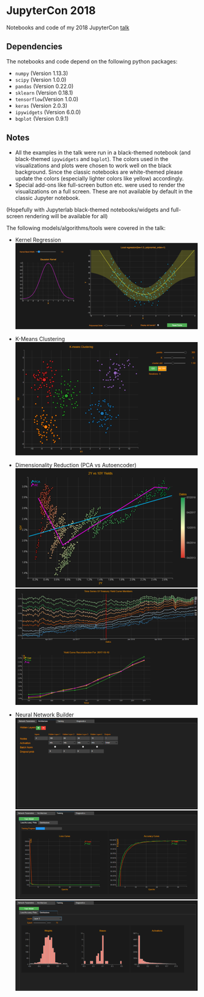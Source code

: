 # JupyterCon 2018
Notebooks and code of my 2018 JupyterCon [talk](https://conferences.oreilly.com/jupyter/jup-ny/public/schedule/detail/71406)


## Dependencies

The notebooks and code depend on the following python packages:

- `numpy` (Version 1.13.3)
- `scipy` (Version 1.0.0)
- `pandas` (Version 0.22.0)
- `sklearn` (Version 0.18.1)
- `tensorflow`(Version 1.0.0)
- `keras` (Version 2.0.3)
- `ipywidgets` (Version 6.0.0)
- `bqplot` (Version 0.9.1)

## Notes
* All the examples in the talk were run in a black-themed notebook (and black-themed `ipywidgets` and `bqplot`). The colors used in the visualizations and plots were chosen to work well on the black background. Since the classic notebooks are white-themed please update the colors (especially lighter colors like yellow) accordingly.
* Special add-ons like full-screen button etc. were used to render the visualizations on a full screen. These are not available by default in the classic Jupyter notebook.

(Hopefully with Jupyterlab black-themed notebooks/widgets and full-screen rendering will be available for all)

The following models/algorithms/tools were covered in the talk:
* Kernel Regression
![alt text](images/kernel_regression.png "Kernel Regression")

* K-Means Clustering
![alt text](images/kmeans.png "K-Means Clustering")

* Dimensionality Reduction (PCA vs Autoencoder)
![alt text](images/pca_ae1.png "Visualization In 2 Dimensions")
![alt text](images/pca_ae2.png "PCA vs Autoencoder Comparison")

* Neural Network Builder
![alt text](images/netbuilder1.png "Neural Net Builder")
![alt text](images/netbuilder2.png "Neural Net Builder")
![alt text](images/netbuilder3.png "Neural Net Builder")
